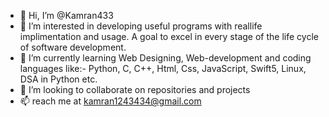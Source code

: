 - 👋 Hi, I’m @Kamran433
- 👀 I’m interested in developing useful programs with reallife implimentation and usage.
     A goal to excel in every stage of the life cycle of software development.
- 🌱 I’m currently learning Web Designing, Web-development and coding languages like:-
     Python, C, C++, Html, Css, JavaScript, Swift5, Linux, DSA in Python etc.
- 💞️ I’m looking to collaborate on repositories and projects
- 📫 reach me at kamran1243434@gmail.com

<!---
Kamran433/Kamran433 is a ✨ special ✨ repository because its `README.md` (this file) appears on your GitHub profile.
You can click the Preview link to take a look at your changes.
--->
